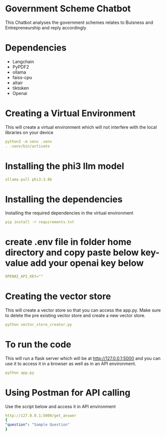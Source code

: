 # Government Scheme Chatbot
This Chatbot analyses the government schemes relates to Buisness and Entrepreneurship and reply accordingly
# Dependencies
<ul>
<li>Langchain</li>
<li>PyPDF2</li>
<li>ollama</li>
<li>faiss-cpu</li>
<li>altair</li>
<li>tiktoken</li>
<li>Openai</li>
</ul>

# Creating a Virtual Environment
This will create a virtual environment which will not interfere with the local libraries on your device
```yaml
python3 -m venv .venv
. .venv/bin/activate
```

# Installing the phi3 llm model
```yaml
ollama pull phi3:3.8b
```

# Installing the dependencies
Installing the required dependencies in the virtual environment
```yaml
pip install -r requirements.txt

```
# create .env file in folder home directory and copy paste below key-value add your openai key below

```yaml
OPENAI_API_KEY=""
```

# Creating the vector store
This will create a vector store so that you can access the app.py. Make sure to delete the pre existing vector store and create a new vector store.
```yaml
python vector_store_creator.py
```

# To run the code
This will run a flask server which will be at http://127.0.0.1:5000 and you can use it to access it in a browser as well as in an API environment.
```yaml
python app.py
```

# Using Postman for API calling 
Use the script below and access it in API environment
```yaml
http://127.0.0.1:5000/get_answer
{
"question": "Sample Question"
}
```
